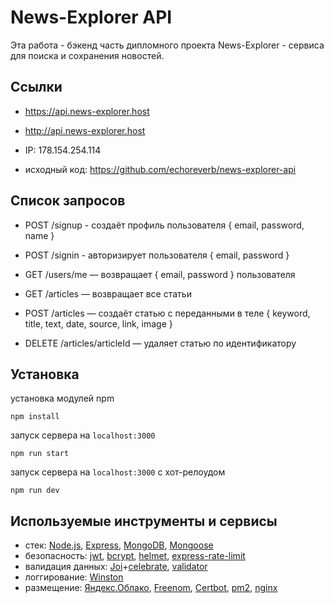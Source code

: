 # News-Explorer API

Эта работа - бэкенд часть дипломного проекта News-Explorer - сервиса для поиска и сохранения новостей.

## Ссылки

- https://api.news-explorer.host
- http://api.news-explorer.host
- IP: 178.154.254.114

- исходный код: https://github.com/echoreverb/news-explorer-api

## Список запросов

- POST /signup - создаёт профиль пользователя { email, password, name }
- POST /signin - авторизирует пользователя { email, password }

- GET /users/me — возвращает { email, password } пользователя

- GET /articles — возвращает все статьи
- POST /articles — создаёт статью с переданными в теле { keyword, title, text, date, source, link, image }
- DELETE /articles/articleId — удаляет статью по идентификатору

## Установка

установка модулей npm

```shell
npm install
```

запуск сервера на `localhost:3000`

```shell
npm run start
```

запуск сервера на `localhost:3000` c хот-релоудом

```shell
npm run dev
```

## Используемые инструменты и сервисы

- стек: [Node.js](https://nodejs.org), [Express](https://expressjs.com), [MongoDB](https://www.mongodb.com), [Mongoose](https://mongoosejs.com)
- безопасность: [jwt](https://www.npmjs.com/package/jsonwebtoken), [bcrypt](https://www.npmjs.com/package/bcrypt), [helmet](https://helmetjs.github.io), [express-rate-limit](https://www.npmjs.com/package/express-rate-limit)
- валидация данных: [Joi](https://hapi.dev/module/joi/)+[celebrate](https://github.com/arb/celebrate), [validator](https://www.npmjs.com/package/validator)
- логгирование: [Winston](https://www.npmjs.com/package/winston)
- размещение: [Яндекс.Облако](https://cloud.yandex.ru/), [Freenom](https://www.freenom.com), [Certbot](https://certbot.eff.org/), [pm2](https://pm2.keymetrics.io), [nginx](https://nginx.org)

